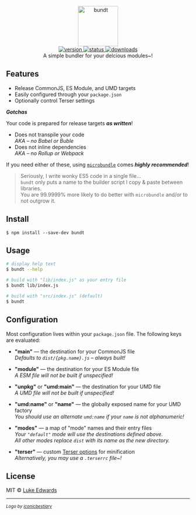 <div align="center">
  <img src="logo.png" alt="bundt" height="110" />
</div>

<div align="center">
  <a href="https://npmjs.org/package/bundt">
    <img src="https://badgen.net/npm/v/bundt" alt="version" />
  </a>
    <a href="https://github.com/lukeed/bundt/actions">
    <img src="https://badgen.net/github/status/lukeed/bundt" alt="status" />
  </a>
  <a href="https://npmjs.org/package/bundt">
    <img src="https://badgen.net/npm/dm/bundt" alt="downloads" />
  </a>
</div>

<div align="center">A simple bundler for your delcious modules~!</div>

## Features

* Release CommonJS, ES Module, and UMD targets
* Easily configured through your `package.json`
* Optionally control Terser settings

***Gotchas***

Your code is prepared for release targets ***as written***!

* Does not transpile your code<br>_AKA – no Babel or Buble_
* Does not inline dependencies<br>_AKA – no Rollup or Webpack_

If you need either of these, using [`microbundle`](https://github.com/developit/microbundle) comes ***highly recommended***!

> Seriously, I write wonky ES5 code in a single file...<br>`bundt` only puts a name to the builder script I copy & paste between libraries.<br>You are 99.9999% more likely to do better with `microbundle` and/or to not outgrow it.

## Install

```
$ npm install --save-dev bundt
```


## Usage

```sh
# display help text
$ bundt --help

# build with "lib/index.js" as your entry file
$ bundt lib/index.js

# build with "src/index.js" (default)
$ bundt
```


## Configuration

Most configuration lives within your `package.json` file. The following keys are evaluated:

* **"main"** &mdash; the destination for your CommonJS file<br>_Defaults to `dist/{pkg.name}.js` – always built!_

* **"module"** &mdash; the destination for your ES Module file<br>_A ESM file will not be built if unspecified!_

* **"unpkg"** or **"umd:main"** &mdash; the destination for your UMD file<br>_A UMD file will not be built if unspecified!_

* **"umd:name"** or **"name"** &mdash; the globally exposed name for your UMD factory<br>_You should use an alternate `umd:name` if your `name` is not alphanumeric!_

* **"modes"** &mdash; a map of "mode" names and their entry files<br>_Your `"default"` mode will use the destinations defined above.<br>All other modes replace `dist` with its name as the new directory._

* **"terser"** &mdash; custom [Terser options](https://github.com/terser-js/terser#minify-options) for minification<br>_Alternatively, you may use a `.terserrc` file~!_


## License

MIT © [Luke Edwards](https://lukeed.com)

<hr>

<sup><em>Logo by [iconicbestiary](https://www.freepik.com/free-vector/various-desserts-bakery_1310918.htm#page=2&position=38)</em></sup>

